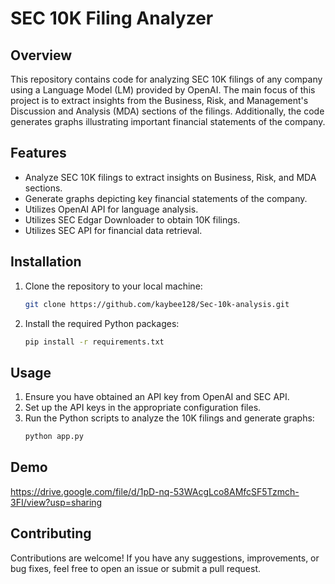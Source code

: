 # SEC 10K Filing Analyzer

## Overview
This repository contains code for analyzing SEC 10K filings of any company using a Language Model (LM) provided by OpenAI. The main focus of this project is to extract insights from the Business, Risk, and Management's Discussion and Analysis (MDA) sections of the filings. Additionally, the code generates graphs illustrating important financial statements of the company.

## Features
- Analyze SEC 10K filings to extract insights on Business, Risk, and MDA sections.
- Generate graphs depicting key financial statements of the company.
- Utilizes OpenAI API for language analysis.
- Utilizes SEC Edgar Downloader to obtain 10K filings.
- Utilizes SEC API for financial data retrieval.

## Installation
1. Clone the repository to your local machine:
   ```bash
   git clone https://github.com/kaybee128/Sec-10k-analysis.git
   ```
2. Install the required Python packages:
   ```bash
   pip install -r requirements.txt
   ```

## Usage
1. Ensure you have obtained an API key from OpenAI and SEC API.
2. Set up the API keys in the appropriate configuration files.
3. Run the Python scripts to analyze the 10K filings and generate graphs:
   ```bash
   python app.py
   ```
## Demo
https://drive.google.com/file/d/1pD-nq-53WAcgLco8AMfcSF5Tzmch-3FI/view?usp=sharing   

## Contributing
Contributions are welcome! If you have any suggestions, improvements, or bug fixes, feel free to open an issue or submit a pull request.
